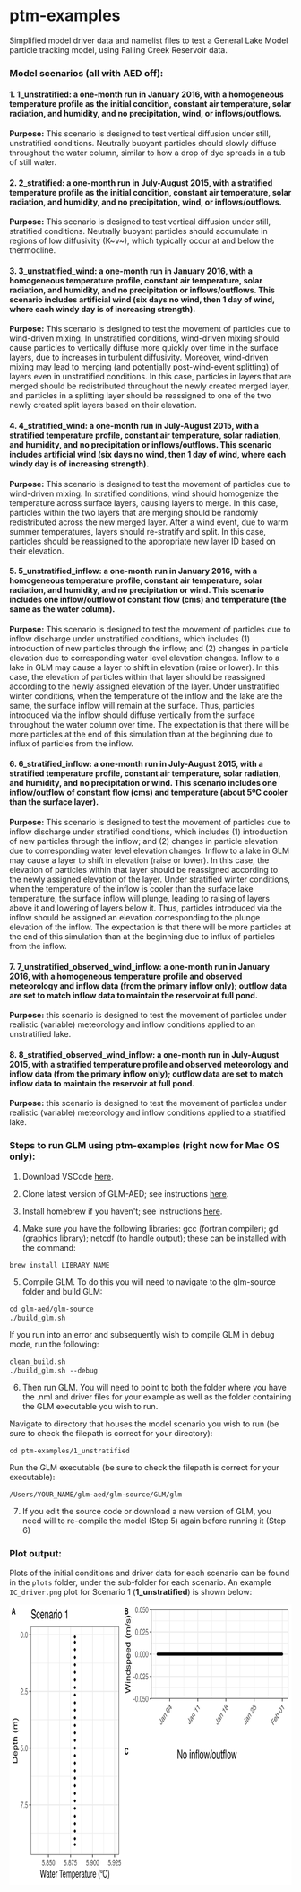 # ptm-examples
Simplified model driver data and namelist files to test a General Lake Model particle tracking model, using Falling Creek Reservoir data.

### Model scenarios (all with AED off):

#### 1. **1_unstratified**: a one-month run in January 2016, with a homogeneous temperature profile as the initial condition, constant air temperature, solar radiation, and humidity, and no precipitation, wind, or inflows/outflows. 

**Purpose:** This scenario is designed to test vertical diffusion under still, unstratified conditions. Neutrally buoyant particles should slowly diffuse throughout the water column, similar to how a drop of dye spreads in a tub of still water.

#### 2. **2_stratified**: a one-month run in July-August 2015, with a stratified temperature profile as the initial condition, constant air temperature, solar radiation, and humidity, and no precipitation, wind, or inflows/outflows.

**Purpose:** This scenario is designed to test vertical diffusion under still, stratified conditions. Neutrally buoyant particles should accumulate in regions of low diffusivity (K~v~), which typically occur at and below the thermocline.

#### 3. **3_unstratified_wind**: a one-month run in January 2016, with a homogeneous temperature profile, constant air temperature, solar radiation, and humidity, and no precipitation or inflows/outflows. This scenario includes artificial wind (six days no wind, then 1 day of wind, where each windy day is of increasing strength).  

**Purpose:** This scenario is designed to test the movement of particles due to wind-driven mixing. In unstratified conditions, wind-driven mixing should cause particles to vertically diffuse more quickly over time in the surface layers, due to increases in turbulent diffusivity. Moreover, wind-driven mixing may lead to merging (and potentially post-wind-event splitting) of layers even in unstratified conditions. In this case, particles in layers that are merged should be redistributed throughout the newly created merged layer, and particles in a splitting layer should be reassigned to one of the two newly created split layers based on their elevation.

#### 4. **4_stratified_wind**: a one-month run in July-August 2015, with a stratified temperature profile, constant air temperature, solar radiation, and humidity, and no precipitation or inflows/outflows. This scenario includes artificial wind (six days no wind, then 1 day of wind, where each windy day is of increasing strength).

**Purpose:** This scenario is designed to test the movement of particles due to wind-driven mixing. In stratified conditions, wind should homogenize the temperature across surface layers, causing layers to merge. In this case, particles within the two layers that are merging should be randomly redistributed across the new merged layer. After a wind event, due to warm summer temperatures, layers should re-stratify and split. In this case, particles should be reassigned to the appropriate new layer ID based on their elevation.

#### 5. **5_unstratified_inflow**: a one-month run in January 2016, with a homogeneous temperature profile, constant air temperature, solar radiation, and humidity, and no precipitation or wind. This scenario includes one inflow/outflow of constant flow (cms) and temperature (the same as the water column). 

**Purpose:** This scenario is designed to test the movement of particles due to inflow discharge under unstratified conditions, which includes (1) introduction of new particles through the inflow; and (2) changes in particle elevation due to corresponding water level elevation changes. Inflow to a lake in GLM may cause a layer to shift in elevation (raise or lower). In this case, the elevation of particles within that layer should be reassigned according to the newly assigned elevation of the layer. Under unstratified winter conditions, when the temperature of the inflow and the lake are the same, the surface inflow will remain at the surface. Thus, particles introduced via the inflow should diffuse vertically from the surface throughout the water column over time. The expectation is that there will be more particles at the end of this simulation than at the beginning due to influx of particles from the inflow.

#### 6. **6_stratified_inflow**: a one-month run in July-August 2015, with a stratified temperature profile, constant air temperature, solar radiation, and humidity, and no precipitation or wind. This scenario includes one inflow/outflow of constant flow (cms) and temperature (about 5ºC cooler than the surface layer). 

**Purpose:** This scenario is designed to test the movement of particles due to inflow discharge under stratified conditions, which includes (1) introduction of new particles through the inflow; and (2) changes in particle elevation due to corresponding water level elevation changes. Inflow to a lake in GLM may cause a layer to shift in elevation (raise or lower). In this case, the elevation of particles within that layer should be reassigned according to the newly assigned elevation of the layer. Under stratified winter conditions, when the temperature of the inflow is cooler than the surface lake temperature, the surface inflow will plunge, leading to raising of layers above it and lowering of layers below it. Thus, particles introduced via the inflow should be assigned an elevation corresponding to the plunge elevation of the inflow. The expectation is that there will be more particles at the end of this simulation than at the beginning due to influx of particles from the inflow.

#### 7. **7_unstratified_observed_wind_inflow**: a one-month run in January 2016, with a homogeneous temperature profile and observed meteorology and inflow data (from the primary inflow only); outflow data are set to match inflow data to maintain the reservoir at full pond. 

**Purpose:** this scenario is designed to test the movement of particles under realistic (variable) meteorology and inflow conditions applied to an unstratified lake.

#### 8. **8_stratified_observed_wind_inflow**: a one-month run in July-August 2015, with a stratified temperature profile and observed meteorology and inflow data (from the primary inflow only); outflow data are set to match inflow data to maintain the reservoir at full pond.

**Purpose:** this scenario is designed to test the movement of particles under realistic (variable) meteorology and inflow conditions applied to a stratified lake.


### Steps to run GLM using ptm-examples (right now for Mac OS only):

1. Download VSCode [here](https://code.visualstudio.com/). 

2. Clone latest version of GLM-AED; see instructions [here](https://github.com/AquaticEcoDynamics/GLM?tab=readme-ov-file). 

3. Install homebrew if you haven't; see instructions [here](https://brew.sh/). 

4. Make sure you have the following libraries: gcc (fortran compiler); gd (graphics library); netcdf (to handle output); these can be installed with the command:
```
brew install LIBRARY_NAME
```

5. Compile GLM. To do this you will need to navigate to the glm-source folder and build GLM:
```
cd glm-aed/glm-source
./build_glm.sh
```

If you run into an error and subsequently wish to compile GLM in debug mode, run the following:
```
clean_build.sh
./build_glm.sh --debug
```

6. Then run GLM. You will need to point to both the folder where you have the .nml and driver files for your example as well as the folder containing the GLM executable you wish to run.

Navigate to directory that houses the model scenario you wish to run (be sure to check the filepath is correct for your directory):
```
cd ptm-examples/1_unstratified
```
Run the GLM executable (be sure to check the filepath is correct for your executable):
```
/Users/YOUR_NAME/glm-aed/glm-source/GLM/glm
```

7. If you edit the source code or download a new version of GLM, you need will to re-compile the model (Step 5) again before running it (Step 6)

### Plot output:
Plots of the initial conditions and driver data for each scenario can be found in the `plots` folder, under the sub-folder for each scenario. An example `IC_driver.png` plot for Scenario 1 (**1_unstratified**) is shown below:

<img src="plots/1_unstratified/IC_drivers.png" align="center" height="500" width="950">
